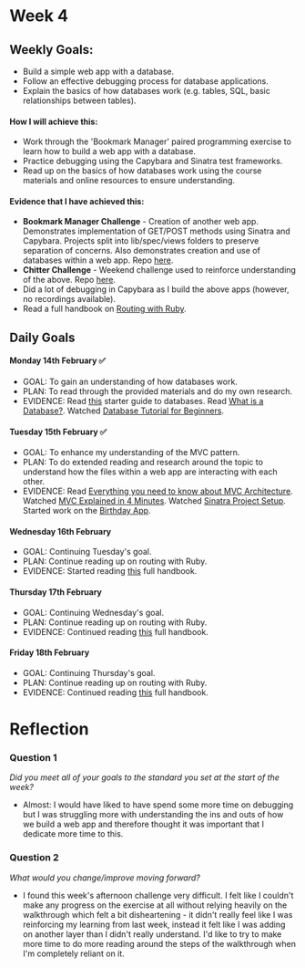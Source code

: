 # Week 4

## Weekly Goals:
- Build a simple web app with a database.
- Follow an effective debugging process for database applications.
- Explain the basics of how databases work (e.g. tables, SQL, basic relationships between tables).

#### How I will achieve this:
- Work through the 'Bookmark Manager' paired programming exercise to learn how to build a web app with a database.
- Practice debugging using the Capybara and Sinatra test frameworks.
- Read up on the basics of how databases work using the course materials and online resources to ensure understanding.

#### Evidence that I have achieved this:
- **Bookmark Manager Challenge** - Creation of another web app. Demonstrates implementation of GET/POST methods using Sinatra and Capybara. Projects split into lib/spec/views folders to preserve separation of concerns. Also demonstrates creation and use of databases within a web app. Repo [here](https://github.com/SarahM55/bookmark-challenge.git).
- **Chitter Challenge** - Weekend challenge used to reinforce understanding of the above. Repo [here](https://github.com/SarahM55/chitter-challenge.git).
- Did a lot of debugging in Capybara as I build the above apps (however, no recordings available).
- Read a full handbook on [Routing with Ruby](https://www.learnhowtoprogram.com/ruby-and-rails/routing-with-ruby).


## Daily Goals

#### Monday 14th February ✅
- GOAL: To gain an understanding of how databases work.
- PLAN: To read through the provided materials and do my own research.
- EVIDENCE: Read [this](https://maggieappleton.com/databases) starter guide to databases. Read [What is a Database?](https://www.oracle.com/uk/database/what-is-database/#:~:text=A%20database%20is%20an%20organized,electronically%20in%20a%20computer%20system.&text=The%20data%20can%20then%20be,for%20writing%20and%20querying%20data.). Watched [Database Tutorial for Beginners](https://www.youtube.com/watch?v=wR0jg0eQsZA&ab_channel=Lucidchart).


#### Tuesday 15th February ✅
- GOAL: To enhance my understanding of the MVC pattern.
- PLAN: To do extended reading and research around the topic to understand how the files within a web app are interacting with each other.
- EVIDENCE: Read [Everything you need to know about MVC Architecture](https://towardsdatascience.com/everything-you-need-to-know-about-mvc-architecture-3c827930b4c1). Watched [MVC Explained in 4 Minutes](https://www.youtube.com/watch?v=DUg2SWWK18I). Watched [Sinatra Project Setup](https://www.youtube.com/watch?v=ATQZzKinX2s&ab_channel=GCTheCoder). Started work on the [Birthday App](https://github.com/SarahM55/birthday-app.git).


#### Wednesday 16th February
- GOAL: Continuing Tuesday's goal.
- PLAN: Continue reading up on routing with Ruby.
- EVIDENCE: Started reading [this](https://www.learnhowtoprogram.com/ruby-and-rails/routing-with-ruby) full handbook.


#### Thursday 17th February
- GOAL: Continuing Wednesday's goal.
- PLAN: Continue reading up on routing with Ruby.
- EVIDENCE: Continued reading [this](https://www.learnhowtoprogram.com/ruby-and-rails/routing-with-ruby) full handbook.


#### Friday 18th February
- GOAL: Continuing Thursday's goal.
- PLAN: Continue reading up on routing with Ruby.
- EVIDENCE: Continued reading [this](https://www.learnhowtoprogram.com/ruby-and-rails/routing-with-ruby) full handbook.


# Reflection

### Question 1
*Did you meet all of your goals to the standard you set at the start of the week?*
- Almost: I would have liked to have spend some more time on debugging but I was struggling more with understanding the ins and outs of how we build a web app and therefore thought it was important that I dedicate more time to this.

### Question 2
*What would you change/improve moving forward?*
- I found this week's afternoon challenge very difficult. I felt like I couldn't make any progress on the exercise at all without relying heavily on the walkthrough which felt a bit disheartening - it didn't really feel like I was reinforcing my learning from last week, instead it felt like I was adding on another layer than I didn't really understand. I'd like to try to make more time to do more reading around the steps of the walkthrough when I'm completely reliant on it.